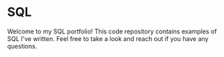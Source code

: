 # SQL
Welcome to my SQL portfolio! This code repository contains examples of SQL I've written. Feel free to take a look and reach out if you have any questions. 
